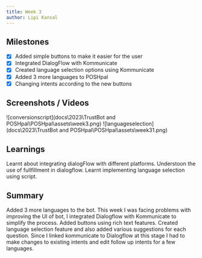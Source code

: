 ```yaml
---
title: Week 3
author: Lipi Kansal
---
```


## Milestones
- [x] Added simple buttons to make it easier for the user
- [x] Integrated DialogFlow with Kommunicate 
- [x] Created language selection options using Kommunicate
- [x] Added 3 more languages to POSHpal
- [x] Changing intents according to the new buttons

## Screenshots / Videos 
![conversionscript](docs\2023\TrustBot and POSHpal\POSHpal\assets\week3.png)
![languageselection](docs\2023\TrustBot and POSHpal\POSHpal\assets\week31.png)


## Learnings
Learnt about integrating dialogFlow with different platforms. Understoon the use of fullfillment in dialogflow. Learnt implementing language selection using script.

## Summary
Added 3 more languages to the bot. This week I was facing problems with improving the UI of bot, I integrated Dialogflow with Kommunicate to simplify the process. Added buttons using rich text features. Created language selection feature and also added various suggestions for each question. Since I linked kommunicate to Dialogflow at this stage I had to make changes to existing intents and edit follow up intents for a few languages.